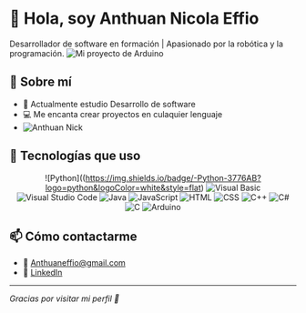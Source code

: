 # 👋 Hola, soy Anthuan Nicola Effio 
Desarrollador de software en formación | Apasionado por la robótica  y la programación.
![Mi proyecto de Arduino]()

## 🚀 Sobre mí
- 🔭 Actualmente estudio Desarrollo de software 
- 💻 Me encanta crear proyectos en culaquier lenguaje
- ![Anthuan Nick](https://github.com/user-attachments/assets/c7c6be7c-fbd9-41ee-ac13-ef0c8eb42ee5)
  



## 🚀 Tecnologías que uso

<div align="center">
  
![Python]((https://img.shields.io/badge/-Python-3776AB?logo=python&logoColor=white&style=flat)
![Visual Basic](https://img.shields.io/badge/-Visual%20Basic-5C2D91?logo=visual-studio&logoColor=white&style=flat)
![Visual Studio Code](https://img.shields.io/badge/-VS%20Code-007ACC?logo=visual-studio-code&logoColor=white&style=flat)
![Java](https://img.shields.io/badge/-Java-007396?logo=java&logoColor=white&style=flat)
![JavaScript](https://img.shields.io/badge/-JavaScript-F7DF1E?logo=javascript&logoColor=black&style=flat)
![HTML](https://img.shields.io/badge/-HTML5-E34F26?logo=html5&logoColor=white&style=flat)
![CSS](https://img.shields.io/badge/-CSS3-1572B6?logo=css3&logoColor=white&style=flat)
![C++](https://img.shields.io/badge/-C++-00599C?logo=c%2b%2b&logoColor=white&style=flat)
![C#](https://img.shields.io/badge/-CSharp-239120?logo=c-sharp&logoColor=white&style=flat)
![C](https://img.shields.io/badge/-C-555555?logo=c&logoColor=white&style=flat)
![Arduino](https://img.shields.io/badge/-Arduino-00979D?logo=arduino&logoColor=white&style=flat)

</div>

## 📫 Cómo contactarme
- 📧 Anthuaneffio@gmail.com 
- 💼 [LinkedIn](https://linkedin.com/in/anthuan) 



---
_Gracias por visitar mi perfil 💙_

